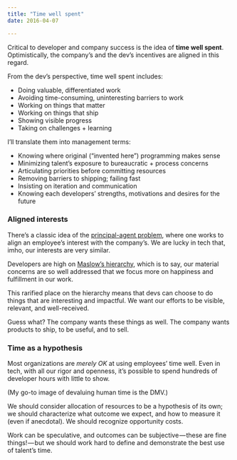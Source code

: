 ```yaml
---
title: "Time well spent"
date: 2016-04-07

---
```


Critical to developer and company success is the idea of **time well spent**. Optimistically, the company’s and the dev’s incentives are aligned in this regard.

From the dev’s perspective, time well spent includes:

*   Doing valuable, differentiated work
*   Avoiding time-consuming, uninteresting barriers to work
*   Working on things that matter
*   Working on things that ship
*   Showing visible progress
*   Taking on challenges + learning

I’ll translate them into management terms:

*   Knowing where original (“invented here”) programming makes sense
*   Minimizing talent’s exposure to bureaucratic + process concerns
*   Articulating priorities before committing resources
*   Removing barriers to shipping; failing fast
*   Insisting on iteration and communication
*   Knowing each developers’ strengths, motivations and desires for the future

### Aligned interests

There’s a classic idea of the [principal-agent problem](http://en.wikipedia.org/wiki/Principal%E2%80%93agent_problem), where one works to align an employee’s interest with the company’s. We are lucky in tech that, imho, our interests are very similar.

Developers are high on [Maslow’s hierarchy](https://en.wikipedia.org/wiki/Maslow%27s_hierarchy_of_needs), which is to say, our material concerns are so well addressed that we focus more on happiness and fulfillment in our work.

This rarified place on the hierarchy means that devs can choose to do things that are interesting and impactful. We want our efforts to be visible, relevant, and well-received.

Guess what? The company wants these things as well. The company wants products to ship, to be useful, and to sell.

### Time as a hypothesis

Most organizations are _merely OK_ at using employees’ time well. Even in tech, with all our rigor and openness, it’s possible to spend hundreds of developer hours with little to show.

(My go-to image of devaluing human time is the DMV.)

We should consider allocation of resources to be a hypothesis of its own; we should characterize what outcome we expect, and how to measure it (even if anecdotal). We should recognize opportunity costs.

Work can be speculative, and outcomes can be subjective — these are fine things! — but we should work hard to define and demonstrate the best use of talent’s time.
